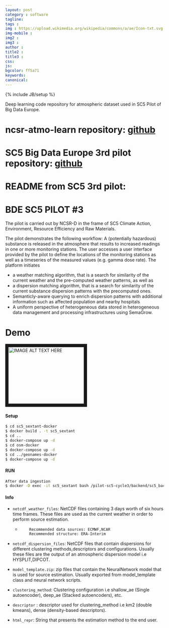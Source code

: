 ```yaml
---
layout: post
category : software
tagline: 
tags : 
img : https://upload.wikimedia.org/wikipedia/commons/a/ae/Icon-txt.svg 
img-mobile : 
img2 : 
img3 : 
author : 
title2 : 
title3 : 
css: 
js: 
bgcolor: ff5a71
keywords: 
canonical: 
---
```

{% include JB/setup %}

Deep learning code repository for atmospheric dataset used in SC5 Pilot of Big Data Europe. 
<!--more-->

# ncsr-atmo-learn repository: [github](https://github.com/davidath/ncsr-atmo-learn)

# SC5 Big Data Europe 3rd pilot repository: [github](https://github.com/big-data-europe/pilot-sc5-cycle3)

# README from SC5 3rd pilot: 
# BDE SC5 PILOT #3 

The pilot is carried out by NCSR-D in the frame of SC5 Climate Action, Environment, Resource Efficiency and Raw Materials.

The pilot demonstrates the following workflow: A (potentially hazardous) substance is released in the atmosphere that results to increased readings in one or more monitoring stations. The user accesses a user interface provided by the pilot to define the locations of the monitoring stations as well as a timeseries of the measured values (e.g. gamma dose rate). The platform initiates
- a weather matching algorithm, that is a search for similarity of the current weather and the pre-computed weather patterns, as well as
- a dispersion matching algorithm, that is a search for similarity of the current substance dispersion patterns with the precomputed ones.
- Semanticly-aware querying to enrich dispersion patterns with additional information such as affected population and nearby hospitals
- A uniform perspective of heterogeneous data stored in heterogeneous data management and processing infrastructures using SemaGrow.

# Demo
<a href="http://www.youtube.com/watch?feature=player_embedded&v=ZtjZhNviEwo
" target="_blank"><img src="https://img.youtube.com/vi/ZtjZhNviEwo/0.jpg"
alt="IMAGE ALT TEXT HERE" width="240" height="180" border="10" /></a>


#### Setup
```sh
$ cd sc5_sextant-docker
$ docker build . -t sc5_sextant
$ cd ..
$ docker-compose up -d
$ cd osm-docker
$ docker-compose up -d
$ cd ../geonames-docker
$ docker-compose up -d
```

#### RUN
```sh
After data ingestion
$ docker -D exec -it sc5_sextant bash /pilot-sc5-cycle3/backend/sc5_backend.sh
```

#### Info
- ```netcdf_weather_files```: NetCDF files containing 3 days worth of six hours time frames. These files are used as the current weather in order to perform source estimation.
  - ```sh
        Recommended data sources: ECMWF,NCAR
        Recommended structure: ERA-Interim
    ```
- ```netcdf_dispersion_files```: NetCDF files that contain dispersions for different clustering methods,descriptors and configurations. Usually these files are the output of an atmospheric dispersion model i.e HYSPLIT,DIPCOT.

- ```model_template.zip```: zip files that contain the NeuralNetwork model that is used for source estimation. Usually exported from model_template class and neural network scripts.

- ```clustering_method```: Clustering configuration i.e shallow_ae (Single autoencoder), deep_ae (Stacked autoencoders), etc.

- ```descriptor``` : descriptor used for clustering_method i.e km2 (double kmeans), dense (density-based descriptors).

- ```html_repr```: String that presents the estimation method to the end user.